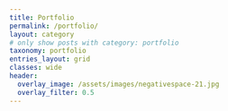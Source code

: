 ```yaml
---
title: Portfolio
permalink: /portfolio/
layout: category
# only show posts with category: portfolio
taxonomy: portfolio
entries_layout: grid
classes: wide
header:
  overlay_image: /assets/images/negativespace-21.jpg
  overlay_filter: 0.5
---
```


